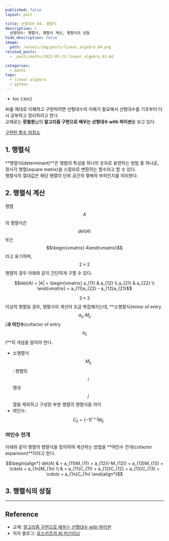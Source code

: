 ```yaml
---
published: false
layout: post

title: 선형대수 04. 행렬식
description: >
  선형대수: 행렬식, 행렬식 계산, 행렬식의 성질
hide_description: false
image: 
  path: /assets/img/posts/linear_algebra_04.png
related_posts:
  - _posts/maths/2022-05-22-linear_algebra_03.md

categories:
  - maths
tags:
  - linear algebra
  - python
---
```


* toc
{:toc}

AI를 제대로 이해하고 구현하려면 선형대수의 이해가 필요해서 선형대수를 기초부터 다시 공부하고 정리하려고 한다.  
교재로는 **장철원**님의 **알고리즘 구현으로 배우는 선형대수 with 파이썬**을 보고 있다.  

[구현한 함수 저장소](https://github.com/djccnt15/maths)

## 1. 행렬식

**행렬식(determinant)**은 행렬의 특성을 하나의 숫자로 표현하는 방법 중 하나로, 정사각 행렬(square matrix)을 스칼라로 변환하는 함수라고 할 수 있다.  
행렬식의 절대값은 해당 행렬이 단위 공간의 몇배의 부피인지를 의미한다.  

## 2. 행렬식 계산

행렬 $$A$$의 행렬식은 $$det(A)$$ 또는 $$\begin{vmatrix}
A\end{vmatrix}$$라고 표기하며, $$2 \times 2$$ 행렬의 경우 아래와 같이 간단하게 구할 수 있다.  

$$det(A) = |A| = \begin{vmatrix}
a_{11} & a_{12} \\
a_{21} & a_{22} \\
\end{vmatrix} = a_{11}a_{22} - a_{12}a_{21}$$

$$3 \times 3$$이상의 행렬일 경우, 행렬식의 계산이 조금 복잡해지는데, **소행렬식(minor of entry $$a_{ij}, M_{ij}$$)**과 여인수**(cofactor of entry $$a_{ij}$$)**의 개념을 알아야 한다.  

- 소행렬식 $$M_{ij}$$: 행렬의 $$i$$행과 $$j$$열을 제외하고 구성된 부분 행렬의 행렬식을 의미
- 여인수: $$C_{ij} = (-1)^{i+j}M_{ij}$$

### 여인수 전개

아래와 같이 행렬의 행렬식을 정의하여 계산하는 방법을 **여인수 전개(cofactor expansion)**이라고 한다.  

$$\begin{align*}
det(A) & = a_{11}M_{11} + a_{12}(-M_{12}) + a_{13}M_{13} + \cdots + a_{1n}M_{1n} \\
& = a_{11}C_{11} + a_{12}C_{12} + a_{13}C_{13} + \cdots + a_{1n}C_{1n}
\end{align*}$$

## 3. 행렬식의 성질


---
## Reference
- 교재: [알고리즘 구현으로 배우는 선형대수 with 파이썬](http://www.kyobobook.co.kr/product/detailViewKor.laf?mallGb=KOR&ejkGb=KOR&barcode=9791165921125)
- 저자 블로그: [로스카츠의 AI 머신러닝](https://losskatsu.github.io/)